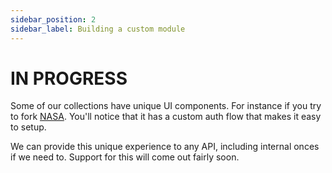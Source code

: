 ```yaml
---
sidebar_position: 2
sidebar_label: Building a custom module
---
```


# IN PROGRESS

Some of our collections have unique UI components. For instance if you try to fork [NASA](https://recipeui.com/NASA). You'll notice that it has a custom auth flow that makes it easy to setup.

We can provide this unique experience to any API, including internal onces if we need to. Support for this will come out fairly soon.
